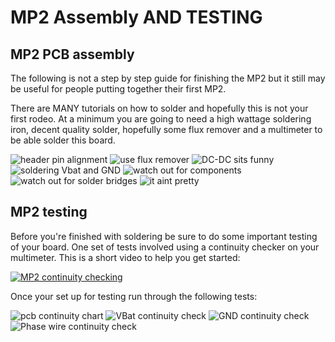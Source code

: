 # MP2 Assembly AND TESTING


## MP2 PCB assembly
The following is not a step by step guide for finishing the MP2 but it still may be useful for people putting together their first MP2. 

There are MANY tutorials on how to solder and hopefully this is not your first rodeo. At a minimum you are going to need a high wattage soldering iron, decent quality solder, hopefully some flux remover and a multimeter to be able solder this board. 

<img src="../gh_assets/PCB_ASSEMBLY01.png" title="header pin alignment">
<img src="../gh_assets/PCB_ASSEMBLY02.png" title="use flux remover">
<img src="../gh_assets/PCB_ASSEMBLY03.png" title="DC-DC sits funny">
<img src="../gh_assets/PCB_ASSEMBLY04.png" title="soldering Vbat and GND">
<img src="../gh_assets/PCB_ASSEMBLY05.png" title="watch out for components">
<img src="../gh_assets/PCB_ASSEMBLY06.png" title="watch out for solder bridges">
<img src="../gh_assets/PCB_ASSEMBLY07.png" title="it aint pretty">

## MP2 testing
Before you're finished with soldering be sure to do some important testing of your board. One set of tests involved using a continuity checker on your multimeter. This is a short video to help you get started:

[![MP2 continuity checking](https://img.youtube.com/vi/L9bziAqBU64/0.jpg)](https://www.youtube.com/watch?v=L9bziAqBU64)

Once your set up for testing run through the following tests:

<img src="../gh_assets/PCB_ASSEMBLY08.png" title="pcb continuity chart">

<img src="../gh_assets/PCB_ASSEMBLY09.png" title="VBat continuity check">

<img src="../gh_assets/PCB_ASSEMBLY10.png" title="GND continuity check">

<img src="../gh_assets/PCB_ASSEMBLY11.png" title="Phase wire continuity check">

